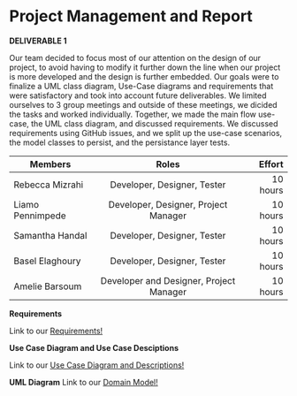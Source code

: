 # Project Management and Report


**DELIVERABLE 1**

Our team decided to focus most of our attention on the design of our project, to avoid having to modify it further down the line when our project is more developed and the design is further embedded. Our goals were to finalize a UML class diagram, Use-Case diagrams and requirements that were satisfactory and took into account future deliverables. We limited ourselves to 3 group meetings and outside of these meetings, we dicided the tasks and worked individually. Together, we made the main flow use-case, the UML class diagram, and discussed requirements. We discussed requirements using GitHub issues, and we split up the use-case scenarios, the model classes to persist, and the persistance layer tests. 


| Members            | Roles                   | Effort       |
| ------------------ |:-----------------------:| ------------:|
| Rebecca Mizrahi    | Developer, Designer, Tester  | 10 hours     |
| Liamo Pennimpede   | Developer, Designer, Project Manager  | 10 hours     |
| Samantha Handal    | Developer, Designer, Tester  | 10 hours     |
| Basel Elaghoury    | Developer, Designer, Tester  | 10 hours     |
| Amelie Barsoum     | Developer and Designer, Project Manager  | 10 hours     |

**Requirements**

Link to our [Requirements!](https://github.com/McGill-ECSE321-Fall2021/project-group-07/wiki/Requirements)

**Use Case Diagram and Use Case Desciptions**

Link to our [Use Case Diagram and Descriptions!](https://github.com/McGill-ECSE321-Fall2021/project-group-07/wiki/Use-Case-Diagram)

**UML Diagram**
Link to our [Domain Model!](https://github.com/McGill-ECSE321-Fall2021/project-group-07/wiki/Domain-Model)
